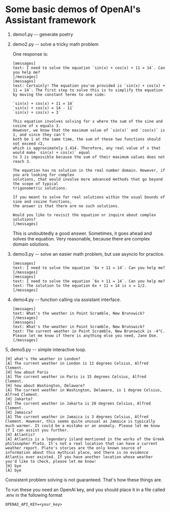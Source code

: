 # Some basic demos of OpenAI's Assistant framework

1. demo1.py -- generate poetry
2. demo2.py -- solve a tricky math problem

    One response is:

    ```text
    [messages]
    text: I need to solve the equation `sin(x) + cos(x) + 11 = 14`. Can you help me?
    [/messages]
    [messages]
    text: Certainly! The equation you've provided is `sin(x) + cos(x) + 11 = 14`. The first step to solve this is to simplify the equation by moving the constant terms to one side:

    `sin(x) + cos(x) + 11 = 14`
    `sin(x) + cos(x) = 14 - 11`
    `sin(x) + cos(x) = 3`

    This equation involves solving for x where the sum of the sine and cosine of x equals 3. 
    However, we know that the maximum value of `sin(x)` and `cos(x)` is 1, and since they can't 
    both be 1 at the same time, the sum of these two functions should not exceed √2, 
    which is approximately 1.414. Therefore, any real value of x that would make `sin(x) + cos(x)` equal 
    to 3 is impossible because the sum of their maximum values does not reach 3.

    The equation has no solution in the real number domain. However, if you are looking for complex 
    solutions, that would involve more advanced methods that go beyond the scope of typical 
    trigonometric solutions.

    If you meant to solve for real solutions within the usual bounds of sine and cosine functions, 
    the answer is that there are no such solutions. 

    Would you like to revisit the equation or inquire about complex solutions?
    [/messages]
    ```
    This is undoubtedly a good answer. Sometimes, it goes ahead and solves the equation.
    Very reasonable, because there are complex domain solutions. 

    
3. demo3.py -- solve an easier math problem, but use asyncio for practice.

    ```text
   [messages]
    text: I need to solve the equation `6x + 11 = 14`. Can you help me?
    [/messages]
    [messages]
    text: I need to solve the equation `6x + 11 = 14`. Can you help me?
    text: The solution to the equation 6x + 11 = 14 is x = 1/2.
    [/messages]
    ```


4. demo4.py -- function calling via assistant interface.
    ```
   [messages]
    text: What's the weather in Point Scramble, New Brunswick?
    [/messages]
    [messages]
    text: What's the weather in Point Scramble, New Brunswick?
    text: The current weather in Point Scramble, New Brunswick is -4°C. Please let me know if there is anything else you need, Jane Doe.
    [/messages]
   ```
   

5, demo5.py -- simple interactive loop.

   ```
[H] what's the weather in London?
[A] The current weather in London is 12 degrees Celsius, Alfred Clement.
[H] how about Paris
[A] The current weather in Paris is 15 degrees Celsius, Alfred Clement.
[H] how about Washington, Delaware?
[A] The current weather in Washington, Delaware, is 1 degree Celsius, Alfred Clement.
[H] Jakarta?
[A] The current weather in Jakarta is 20 degrees Celsius, Alfred Clement.
[H] Jamaica?
[A] The current weather in Jamaica is 3 degrees Celsius, Alfred Clement. However, this seems quite unusual as Jamaica is typically much warmer. It could be a mistake or an anomaly. Please let me know if I can assist you further.
[H] Atlantis?
[A] Atlantis is a legendary island mentioned in the works of the Greek philosopher Plato. It's not a real location that can have a current weather report. Plato's stories are the only known source of information about this mythical place, and there is no evidence Atlantis ever existed. If you have another location whose weather you'd like to check, please let me know!
[H] bye
[A] bye
   ```


Consistent problem solving is not guaranteed. That's how these things are.

To run these you need an OpenAI key, and you should place it in a file called .env
in the following format
```text
OPENAI_API_KEY=<your_key>
```